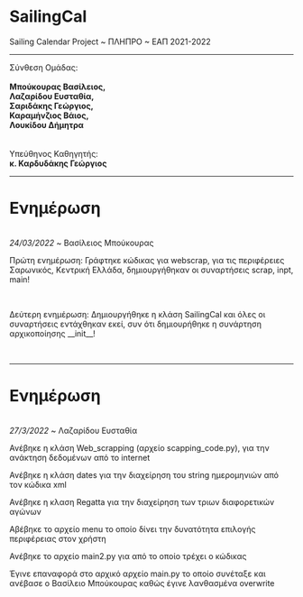 # SailingCal
Sailing Calendar Project ~ ΠΛΗΠΡΟ ~ ΕΑΠ 2021-2022
<hr />
Σύνθεση Ομάδας:<br /><br />
  <b>Μπούκουρας Βασίλειος,<br />
  Λαζαρίδου Ευσταθία,<br />
  Σαριδάκης Γεώργιος,<br />
  Καραμήνζιος Βάιος,<br />
  Λουκίδου Δήμητρα<br /></b>
  <br /><br />
  Υπεύθηνος Καθηγητής:<br />
  <b>κ. Καρδυδάκης Γεώργιος</b>
<hr />

<h1>Ενημέρωση</h1><br />
<i>24/03/2022</i> ~ <span>Βασίλειος Μπούκουρας</span><br />
<p>Πρώτη ενημέρωση: Γράφτηκε κώδικας για webscrap, για τις περιφέρειες  Σαρωνικός, Κεντρική Ελλάδα, δημιουργήθηκαν οι συναρτήσεις scrap, inpt, main!</p><br />
<p>Δεύτερη ενημέρωση: Δημιουργήθηκε η κλάση SailingCal και όλες οι συναρτήσεις εντάχθηκαν εκεί, συν ότι δημιουρήθηκε η συνάρτηση αρχικοποίησης __init__!</p><br />
<hr />


<h1>Ενημέρωση</h1><br/>
<i>27/3/2022</i> ~ <span>Λαζαρίδου Ευσταθία</span><br />
<p>Ανέβηκε η κλάση Web_scrapping (αρχείο scapping_code.py), για την ανάκτηση δεδομένων από το internet</p>
<p>Ανέβηκε η κλάση dates για την διαχείρηση του string ημερομηνιών από τον κώδικα xml </p>
<p>Ανέβηκε η κλαση Regatta για την διαχείρηση των τριων διαφορετικών αγώνων</p>
<p>Αβέβηκε το αρχείο menu το οποίο δίνει την δυνατότητα επιλογής περιφέρειας στον χρήστη </p>
<p>Ανέβηκε το αρχείο main2.py για από το οποίο τρέχει ο κώδικας</p>
<p>Έγινε επαναφορά στο αρχικό αρχείο main.py το οποίο συνέταξε και ανέβασε ο Βασίλειο Μπούκουρας
  καθώς έγινε λανθασμένα overwrite </p>
